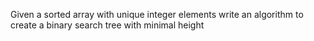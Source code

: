 Given a sorted array with unique integer elements write an algorithm to create a binary search tree with minimal height 
